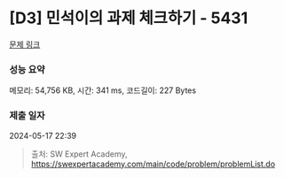 # [D3] 민석이의 과제 체크하기 - 5431 

[문제 링크](https://swexpertacademy.com/main/code/problem/problemDetail.do?contestProbId=AWVl3rWKDBYDFAXm) 

### 성능 요약

메모리: 54,756 KB, 시간: 341 ms, 코드길이: 227 Bytes

### 제출 일자

2024-05-17 22:39



> 출처: SW Expert Academy, https://swexpertacademy.com/main/code/problem/problemList.do